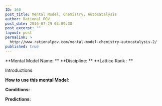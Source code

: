 ```yaml
---
ID: 160
post_title: Mental Model, Chemistry, Autocatalysis
author: Rational POV
post_date: 2016-07-29 03:09:30
post_excerpt: ""
layout: post
permalink: >
  http://www.rationalpov.com/mental-model-chemistry-autocatalysis-2/
published: true
---
```

**Mental Model Name: ** **Discipline: ** **Lattice Rank : **

Introductions

****How to use this mental Model****:

**Conditions:**

**Predictions:**